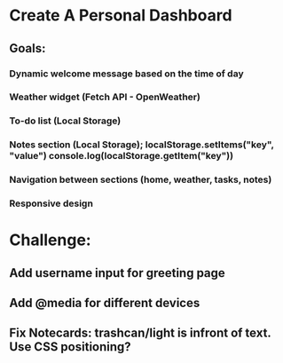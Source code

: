 # Create A Personal Dashboard

## Goals: 

### Dynamic welcome message based on the time of day
### Weather widget (Fetch API - OpenWeather)
### To-do list (Local Storage)
### Notes section (Local Storage); localStorage.setItems("key", "value")  console.log(localStorage.getItem("key"))
### Navigation between sections (home, weather, tasks, notes)
### Responsive design

# Challenge:
## Add username input for greeting page
## Add @media for different devices
## Fix Notecards: trashcan/light is infront of text. Use CSS positioning? 